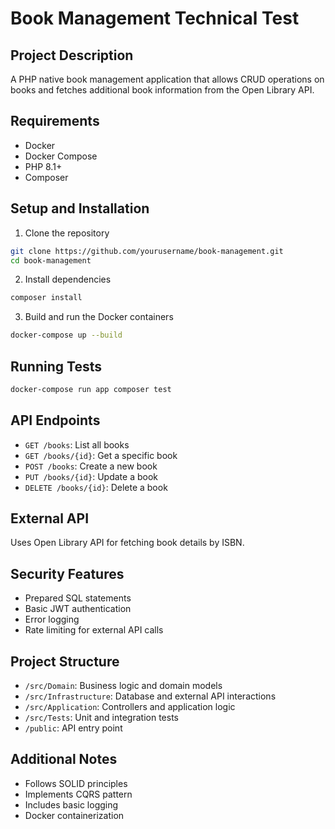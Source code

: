 # Book Management Technical Test

## Project Description
A PHP native book management application that allows CRUD operations on books and fetches additional book information from the Open Library API.

## Requirements
- Docker
- Docker Compose
- PHP 8.1+
- Composer

## Setup and Installation

1. Clone the repository
```bash
git clone https://github.com/yourusername/book-management.git
cd book-management
```

2. Install dependencies
```bash
composer install
```

3. Build and run the Docker containers
```bash
docker-compose up --build
```

## Running Tests
```bash
docker-compose run app composer test
```

## API Endpoints
- `GET /books`: List all books
- `GET /books/{id}`: Get a specific book
- `POST /books`: Create a new book
- `PUT /books/{id}`: Update a book
- `DELETE /books/{id}`: Delete a book

## External API
Uses Open Library API for fetching book details by ISBN.

## Security Features
- Prepared SQL statements
- Basic JWT authentication
- Error logging
- Rate limiting for external API calls

## Project Structure
- `/src/Domain`: Business logic and domain models
- `/src/Infrastructure`: Database and external API interactions
- `/src/Application`: Controllers and application logic
- `/src/Tests`: Unit and integration tests
- `/public`: API entry point

## Additional Notes
- Follows SOLID principles
- Implements CQRS pattern
- Includes basic logging
- Docker containerization
